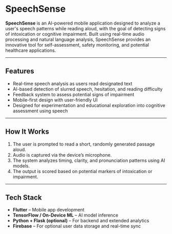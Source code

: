 
# SpeechSense

**SpeechSense** is an AI-powered mobile application designed to analyze a user's speech patterns while reading aloud, with the goal of detecting signs of intoxication or cognitive impairment. Built using real-time audio processing and natural language analysis, SpeechSense provides an innovative tool for self-assessment, safety monitoring, and potential healthcare applications.

---

## Features

- Real-time speech analysis as users read designated text
- AI-based detection of slurred speech, hesitation, and reading difficulty
- Feedback system to assess potential signs of impairment
- Mobile-first design with user-friendly UI
- Designed for experimentation and educational exploration into cognitive assessment using speech

---

## How It Works

1. The user is prompted to read a short, randomly generated passage aloud.
2. Audio is captured via the device’s microphone.
3. The system analyzes timing, clarity, and pronunciation patterns using AI models.
4. The output is scored based on potential markers of intoxication or impairment.

---

## Tech Stack

- **Flutter** – Mobile app development  
- **TensorFlow / On-Device ML** – AI model inference  
- **Python + Flask (optional)** – For backend and extended analytics  
- **Firebase** – For optional user data storage and real-time sync  
